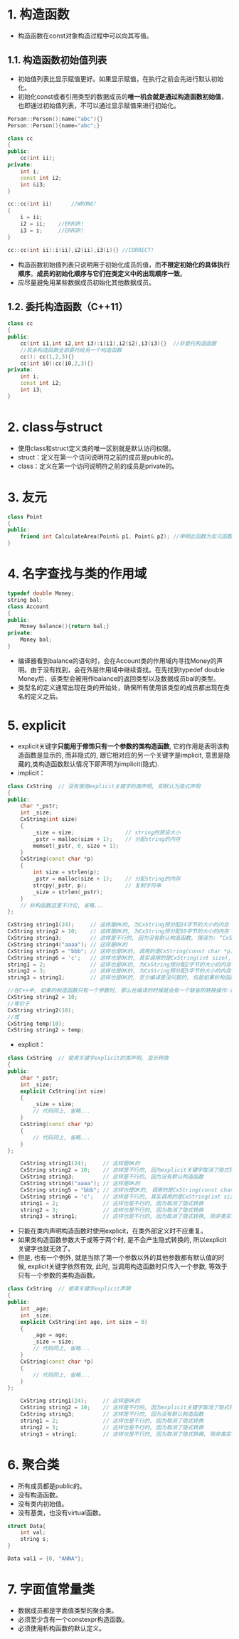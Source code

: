 # 1. 构造函数
- 构造函数在const对象构造过程中可以向其写值。
## 1.1. 构造函数初始值列表
- 初始值列表比显示赋值更好。如果显示赋值，在执行之前会先进行默认初始化。
- 初始化const或者引用类型的数据成员的**唯一机会就是通过构造函数初始值**，也即通过初始值列表，不可以通过显示赋值来进行初始化。
```C++
Person::Person():name("abc"){}
Person::Person(){name="abc";}

class cc
{
public:
	cc(int ii);
private:
	int i;
	const int i2;
	int &i3;
}

cc::cc(int ii)		//WRONG!
{
	i = ii;
	i2 = ii;	//ERROR!
	i3 = i;		//ERROR!
}

cc::cc(int ii):i(ii),i2(ii),i3(i){}	//CORRECT!
```
- 构造函数初始值列表只说明用于初始化成员的值，而**不限定初始化的具体执行顺序**。**成员的初始化顺序与它们在类定义中的出现顺序一致**。
- 应尽量避免用某些数据成员初始化其他数据成员。
## 1.2. 委托构造函数（C++11）
```C++
class cc
{
public:
	cc(int i1,int i2,int i3):i(i1),i2(i2),i3(i3){}	//非委托构造函数
	//其余构造函数全部委托给另一个构造函数
	cc(): cc(1,2,3){}
	cc(int i0):cc(i0,2,3){}
private:
	int i;
	const int i2;
	int i3;
}
```

# 2. class与struct
- 使用class和struct定义类的唯一区别就是默认访问权限。
- struct：定义在第一个访问说明符之前的成员是public的。
- class：定义在第一个访问说明符之前的成员是private的。

# 3. 友元
```C++
class Point
{
public:
	friend int CalculateArea(Point& p1, Point& p2); //申明此函数为友元函数，此函数在外部能访问类的私有成员
}
```

# 4. 名字查找与类的作用域
```C++
typedef double Money;
string bal;
class Account
{
public:
	Money balance(){return bal;}
private:
	Money bal;
}
```
- 编译器看到balance的语句时，会在Account类的作用域内寻找Money的声明。由于没有找到，会在外层作用域中继续查找。在先找到typedef double Money后，该类型会被用作balance的返回类型以及数据成员bal的类型。
- 类型名的定义通常出现在类的开始处，确保所有使用该类型的成员都出现在类名的定义之后。
# 5. explicit
- explicit关键字**只能用于修饰只有一个参数的类构造函数**, 它的作用是表明该构造函数是显示的, 而非隐式的, 跟它相对应的另一个关键字是implicit, 意思是隐藏的,类构造函数默认情况下即声明为implicit(隐式).
- implicit：
```C++
class CxString  // 没有使用explicit关键字的类声明, 即默认为隐式声明  
{  
public:  
    char *_pstr;  
    int _size;  
    CxString(int size)  
    {  
        _size = size;                // string的预设大小  
        _pstr = malloc(size + 1);    // 分配string的内存  
        memset(_pstr, 0, size + 1);  
    }  
    CxString(const char *p)  
    {  
        int size = strlen(p);  
        _pstr = malloc(size + 1);    // 分配string的内存  
        strcpy(_pstr, p);            // 复制字符串  
        _size = strlen(_pstr);  
    }  
    // 析构函数这里不讨论, 省略...  
};  

CxString string1(24);     // 这样是OK的, 为CxString预分配24字节的大小的内存  
CxString string2 = 10;    // 这样是OK的, 为CxString预分配10字节的大小的内存  
CxString string3;         // 这样是不行的, 因为没有默认构造函数, 错误为: “CxString”: 没有合适的默认构造函数可用  
CxString string4("aaaa"); // 这样是OK的  
CxString string5 = "bbb"; // 这样也是OK的, 调用的是CxString(const char *p)  
CxString string6 = 'c';   // 这样也是OK的, 其实调用的是CxString(int size), 且size等于'c'的ascii码  
string1 = 2;              // 这样也是OK的, 为CxString预分配2字节的大小的内存  
string2 = 3;              // 这样也是OK的, 为CxString预分配3字节的大小的内存  
string3 = string1;        // 这样也是OK的, 至少编译是没问题的, 但是如果析构函数里用free释放_pstr内存指针的时候可能会报错, 完整的代码必须重载运算符"=", 并在其中处理内存释放

//在C++中, 如果的构造函数只有一个参数时, 那么在编译的时候就会有一个缺省的转换操作:将该构造函数对应数据类型的数据转换为该类对象
CxString string2 = 10;
//等价于
CxString string2(10);  
//或  
CxString temp(10);  
CxString string2 = temp;  
```
- explicit：
```C++
class CxString  // 使用关键字explicit的类声明, 显示转换  
{  
public:  
    char *_pstr;  
    int _size;  
    explicit CxString(int size)  
    {  
        _size = size;  
        // 代码同上, 省略...  
    }  
    CxString(const char *p)  
    {  
        // 代码同上, 省略...  
    }  
};  

    CxString string1(24);     // 这样是OK的  
    CxString string2 = 10;    // 这样是不行的, 因为explicit关键字取消了隐式转换  
    CxString string3;         // 这样是不行的, 因为没有默认构造函数  
    CxString string4("aaaa"); // 这样是OK的  
    CxString string5 = "bbb"; // 这样也是OK的, 调用的是CxString(const char *p)  
    CxString string6 = 'c';   // 这样是不行的, 其实调用的是CxString(int size), 且size等于'c'的ascii码, 但explicit关键字取消了隐式转换  
    string1 = 2;              // 这样也是不行的, 因为取消了隐式转换  
    string2 = 3;              // 这样也是不行的, 因为取消了隐式转换  
    string3 = string1;        // 这样也是不行的, 因为取消了隐式转换, 除非类实现操作符"="的重载  
```
- 只能在类内声明构造函数时使用explicit，在类外部定义时不应重复。
- 如果类构造函数参数大于或等于两个时, 是不会产生隐式转换的, 所以explicit关键字也就无效了。
- 但是, 也有一个例外, 就是当除了第一个参数以外的其他参数都有默认值的时候, explicit关键字依然有效, 此时, 当调用构造函数时只传入一个参数, 等效于只有一个参数的类构造函数。
```C++
class CxString  // 使用关键字explicit声明  
{  
public:  
    int _age;  
    int _size;  
    explicit CxString(int age, int size = 0)  
    {  
        _age = age;  
        _size = size;  
        // 代码同上, 省略...  
    }  
    CxString(const char *p)  
    {  
        // 代码同上, 省略...  
    }  
};  

    CxString string1(24);     // 这样是OK的  
    CxString string2 = 10;    // 这样是不行的, 因为explicit关键字取消了隐式转换  
    CxString string3;         // 这样是不行的, 因为没有默认构造函数  
    string1 = 2;              // 这样也是不行的, 因为取消了隐式转换  
    string2 = 3;              // 这样也是不行的, 因为取消了隐式转换  
    string3 = string1;        // 这样也是不行的, 因为取消了隐式转换, 除非类实现操作符"="的重载  
```

# 6. 聚合类
- 所有成员都是public的。
- 没有构造函数。
- 没有类内初始值。
- 没有基类，也没有virtual函数。
```C++
struct Data{
	int val;
	string s;
}

Data val1 = {0, "ANNA"};
```

# 7. 字面值常量类
- 数据成员都是字面值类型的聚合类。
- 必须至少含有一个constexpr构造函数。
- 必须使用析构函数的默认定义。
